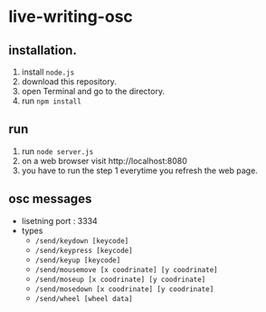 # live-writing-osc

## installation. 

1. install `node.js` 
2. download this repository. 
3. open Terminal and go to the directory. 
4. run `npm install`

## run
1. run `node server.js`
2. on a web browser visit http://localhost:8080
3. you have to run the step 1 everytime you refresh the web page. 

## osc messages

- lisetning port : 3334
- types
   - `/send/keydown [keycode]`
   - `/send/keypress [keycode]`
   - `/send/keyup [keycode]`
   - `/send/mousemove [x coodrinate] [y coodrinate]`
   - `/send/moseup [x coodrinate] [y coodrinate]`
   - `/send/mosedown [x coodrinate] [y coodrinate]`
   - `/send/wheel [wheel data]`

